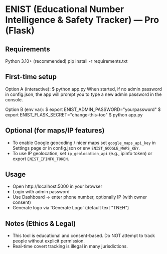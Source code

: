 # ENIST (Educational Number Intelligence & Safety Tracker) — Pro (Flask)

## Requirements
Python 3.10+ (recommended)
pip install -r requirements.txt

## First-time setup
Option A (interactive):
$ python app.py
When started, if no admin password in config.json, the app will prompt you to type a new admin password in the console.

Option B (env var):
$ export ENIST_ADMIN_PASSWORD="yourpassword"
$ export ENIST_FLASK_SECRET="change-this-too"
$ python app.py

## Optional (for maps/IP features)
- To enable Google geocoding / nicer maps set `google_maps_api_key` in Settings page or in config.json or env `ENIST_GOOGLE_MAPS_KEY`.
- To use IP geolocation, set `ip_geolocation_api` (e.g., ipinfo token) or export `ENIST_IPINFO_TOKEN`.

## Usage
- Open http://localhost:5000 in your browser
- Login with admin password
- Use Dashboard -> enter phone number, optionally IP (with owner consent)
- Generate logo via 'Generate Logo' (default text "TNEH")

## Notes (Ethics & Legal)
- This tool is educational and consent-based. Do NOT attempt to track people without explicit permission.
- Real-time covert tracking is illegal in many jurisdictions.
